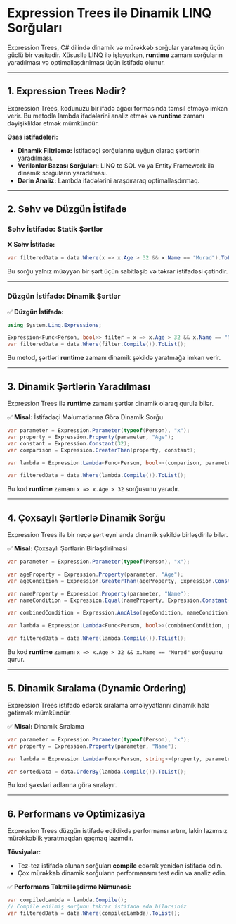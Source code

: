 # Expression Trees ilə Dinamik LINQ Sorğuları

Expression Trees, C# dilində dinamik və mürəkkəb sorğular yaratmaq üçün güclü bir vasitədir. Xüsusilə LINQ ilə işləyərkən, **runtime** zamanı sorğuların yaradılması və optimallaşdırılması üçün istifadə olunur.

---

## 1. Expression Trees Nədir?

Expression Trees, kodunuzu bir ifadə ağacı formasında təmsil etməyə imkan verir. Bu metodla lambda ifadələrini analiz etmək və **runtime** zamanı dəyişikliklər etmək mümkündür.

**Əsas istifadələri:**
- **Dinamik Filtrləmə:** İstifadəçi sorğularına uyğun olaraq şərtlərin yaradılması.
- **Verilənlər Bazası Sorğuları:** LINQ to SQL və ya Entity Framework ilə dinamik sorğuların yaradılması.
- **Dərin Analiz:** Lambda ifadələrini araşdıraraq optimallaşdırmaq.

---

## 2. Səhv və Düzgün İstifadə

### **Səhv İstifadə:** Statik Şərtlər

❌ **Səhv İstifadə:**

```csharp
var filteredData = data.Where(x => x.Age > 32 && x.Name == "Murad").ToList();
```

Bu sorğu yalnız müəyyən bir şərt üçün sabitləşib və təkrar istifadəsi çətindir.

---

### **Düzgün İstifadə:** Dinamik Şərtlər

✅ **Düzgün İstifadə:**

```csharp
using System.Linq.Expressions;

Expression<Func<Person, bool>> filter = x => x.Age > 32 && x.Name == "Murad";
var filteredData = data.Where(filter.Compile()).ToList();
```

Bu metod, şərtləri **runtime** zamanı dinamik şəkildə yaratmağa imkan verir.

---

## 3. Dinamik Şərtlərin Yaradılması

Expression Trees ilə **runtime** zamanı şərtlər dinamik olaraq qurula bilər.

✅ **Misal:** İstifadəçi Məlumatlarına Görə Dinamik Sorğu

```csharp
var parameter = Expression.Parameter(typeof(Person), "x");
var property = Expression.Property(parameter, "Age");
var constant = Expression.Constant(32);
var comparison = Expression.GreaterThan(property, constant);

var lambda = Expression.Lambda<Func<Person, bool>>(comparison, parameter);

var filteredData = data.Where(lambda.Compile()).ToList();
```

Bu kod **runtime** zamanı `x => x.Age > 32` sorğusunu yaradır.

---

## 4. Çoxsaylı Şərtlərlə Dinamik Sorğu

Expression Trees ilə bir neçə şərt eyni anda dinamik şəkildə birləşdirilə bilər.

✅ **Misal:** Çoxsaylı Şərtlərin Birləşdirilməsi

```csharp
var parameter = Expression.Parameter(typeof(Person), "x");

var ageProperty = Expression.Property(parameter, "Age");
var ageCondition = Expression.GreaterThan(ageProperty, Expression.Constant(32));

var nameProperty = Expression.Property(parameter, "Name");
var nameCondition = Expression.Equal(nameProperty, Expression.Constant("Murad"));

var combinedCondition = Expression.AndAlso(ageCondition, nameCondition);

var lambda = Expression.Lambda<Func<Person, bool>>(combinedCondition, parameter);

var filteredData = data.Where(lambda.Compile()).ToList();
```

Bu kod **runtime** zamanı `x => x.Age > 32 && x.Name == "Murad"` sorğusunu qurur.

---

## 5. Dinamik Sıralama (Dynamic Ordering)

Expression Trees istifadə edərək sıralama əməliyyatlarını dinamik hala gətirmək mümkündür.

✅ **Misal:** Dinamik Sıralama

```csharp
var parameter = Expression.Parameter(typeof(Person), "x");
var property = Expression.Property(parameter, "Name");

var lambda = Expression.Lambda<Func<Person, string>>(property, parameter);

var sortedData = data.OrderBy(lambda.Compile()).ToList();
```

Bu kod şəxsləri adlarına görə sıralayır.

---

## 6. Performans və Optimizasiya

Expression Trees düzgün istifadə edildikdə performansı artırır, lakin lazımsız mürəkkəblik yaratmaqdan qaçmaq lazımdır.

**Tövsiyələr:**
- Tez-tez istifadə olunan sorğuları **compile** edərək yenidən istifadə edin.
- Çox mürəkkəb dinamik sorğuların performansını test edin və analiz edin.

✅ **Performans Təkmilləşdirmə Nümunəsi:**

```csharp
var compiledLambda = lambda.Compile();
// Compile edilmiş sorğunu təkrar istifadə edə bilərsiniz
var filteredData = data.Where(compiledLambda).ToList();
```
